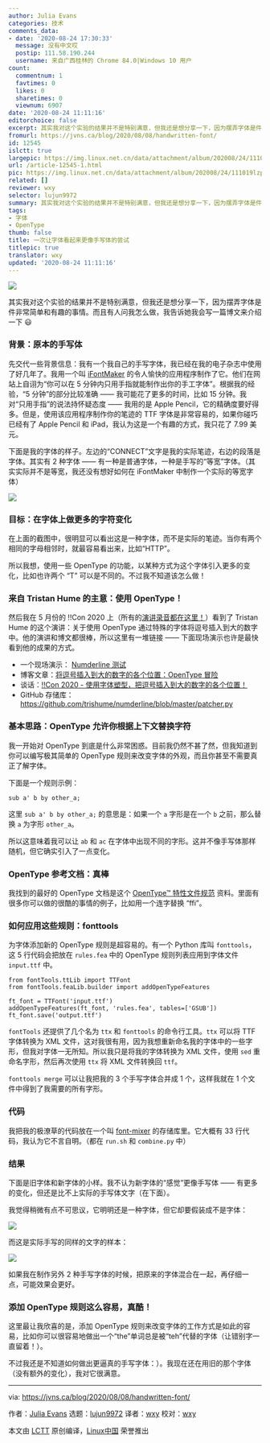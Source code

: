 ```yaml
---
author: Julia Evans
categories: 技术
comments_data:
- date: '2020-08-24 17:30:33'
  message: 没有中文哎
  postip: 111.58.190.244
  username: 来自广西桂林的 Chrome 84.0|Windows 10 用户
count:
  commentnum: 1
  favtimes: 0
  likes: 0
  sharetimes: 0
  viewnum: 6907
date: '2020-08-24 11:11:16'
editorchoice: false
excerpt: 其实我对这个实验的结果并不是特别满意，但我还是想分享一下，因为摆弄字体是件非常简单和有趣的事情。
fromurl: https://jvns.ca/blog/2020/08/08/handwritten-font/
id: 12545
islctt: true
largepic: https://img.linux.net.cn/data/attachment/album/202008/24/111019lzpc280kkvlfpv1p.jpg
url: /article-12545-1.html
pic: https://img.linux.net.cn/data/attachment/album/202008/24/111019lzpc280kkvlfpv1p.jpg.thumb.jpg
related: []
reviewer: wxy
selector: lujun9972
summary: 其实我对这个实验的结果并不是特别满意，但我还是想分享一下，因为摆弄字体是件非常简单和有趣的事情。
tags:
- 字体
- OpenType
thumb: false
title: 一次让字体看起来更像手写体的尝试
titlepic: true
translator: wxy
updated: '2020-08-24 11:11:16'
---
```


![](/data/attachment/album/202008/24/111019lzpc280kkvlfpv1p.jpg)


其实我对这个实验的结果并不是特别满意，但我还是想分享一下，因为摆弄字体是件非常简单和有趣的事情。而且有人问我怎么做，我告诉她我会写一篇博文来介绍一下 :smiley:


### 背景：原本的手写体


先交代一些背景信息：我有一个我自己的手写字体，我已经在我的电子杂志中使用了好几年了。我用一个叫 [iFontMaker](https://2ttf.com/) 的令人愉快的应用程序制作了它。他们在网站上自诩为“你可以在 5 分钟内只用手指就能制作出你的手工字体”。根据我的经验，“5 分钟”的部分比较准确 —— 我可能花了更多的时间，比如 15 分钟。我对“只用手指”的说法持怀疑态度 —— 我用的是 Apple Pencil，它的精确度要好得多。但是，使用该应用程序制作你的笔迹的 TTF 字体是非常容易的，如果你碰巧已经有了 Apple Pencil 和 iPad，我认为这是一个有趣的方式，我只花了 7.99 美元。


下面是我的字体的样子。左边的“CONNECT”文字是我的实际笔迹，右边的段落是字体。其实有 2 种字体 —— 有一种是普通字体，一种是手写的“等宽”字体。（其实实际并不是等宽，我还没有想好如何在 iFontMaker 中制作一个实际的等宽字体）


![](/data/attachment/album/202008/24/111121ae3cvij4piievjzg.png)


### 目标：在字体上做更多的字符变化


在上面的截图中，很明显可以看出这是一种字体，而不是实际的笔迹。当你有两个相同的字母相邻时，就最容易看出来，比如“HTTP”。


所以我想，使用一些 OpenType 的功能，以某种方式为这个字体引入更多的变化，比如也许两个 “T” 可以是不同的。不过我不知道该怎么做！


### 来自 Tristan Hume 的主意：使用 OpenType！


然后我在 5 月份的 !!Con 2020 上（所有的[演讲录音都在这里！](http://bangbangcon.com/recordings.html)）看到了 Tristan Hume 的这个演讲：关于使用 OpenType 通过特殊的字体将逗号插入到大的数字中。他的演讲和博文都很棒，所以这里有一堆链接 —— 下面现场演示也许是最快看到他的成果的方式。


* 一个现场演示： [Numderline 测试](https://thume.ca/numderline/)
* 博客文章：[将逗号插入到大的数字的各个位置：OpenType 冒险](https://blog.janestreet.com/commas-in-big-numbers-everywhere/)
* 谈话：[!!Con 2020 - 使用字体塑型，把逗号插入到大的数字的各个位置！](https://www.youtube.com/watch?v=Biqm9ndNyC8)
* GitHub 存储库： <https://github.com/trishume/numderline/blob/master/patcher.py>


### 基本思路：OpenType 允许你根据上下文替换字符


我一开始对 OpenType 到底是什么非常困惑。目前我仍然不甚了然，但我知道到你可以编写极其简单的 OpenType 规则来改变字体的外观，而且你甚至不需要真正了解字体。


下面是一个规则示例：



```
sub a' b by other_a;

```

这里 `sub a' b by other_a;` 的意思是：如果一个 `a` 字形是在一个 `b` 之前，那么替换 `a` 为字形 `other_a`。


所以这意味着我可以让 `ab` 和 `ac` 在字体中出现不同的字形。这并不像手写体那样随机，但它确实引入了一点变化。


### OpenType 参考文档：真棒


我找到的最好的 OpenType 文档是这个 [OpenType™ 特性文件规范](https://adobe-type-tools.github.io/afdko/OpenTypeFeatureFileSpecification.html) 资料。里面有很多你可以做的很酷的事情的例子，比如用一个连字替换 “ffi”。


### 如何应用这些规则：fonttools


为字体添加新的 OpenType 规则是超容易的。有一个 Python 库叫 `fonttools`，这 5 行代码会把放在 `rules.fea` 中的 OpenType 规则列表应用到字体文件 `input.ttf` 中。



```
from fontTools.ttLib import TTFont
from fontTools.feaLib.builder import addOpenTypeFeatures

ft_font = TTFont('input.ttf')
addOpenTypeFeatures(ft_font, 'rules.fea', tables=['GSUB'])
ft_font.save('output.ttf')

```

`fontTools` 还提供了几个名为 `ttx` 和 `fonttools` 的命令行工具。`ttx` 可以将 TTF 字体转换为 XML 文件，这对我很有用，因为我想重新命名我的字体中的一些字形，但我对字体一无所知。所以我只是将我的字体转换为 XML 文件，使用 `sed` 重命名字形，然后再次使用 `ttx` 将 XML 文件转换回 `ttf`。


`fonttools merge` 可以让我把我的 3 个手写字体合并成 1 个，这样我就在 1 个文件中得到了我需要的所有字形。


### 代码


我把我的极潦草的代码放在一个叫 [font-mixer](https://github.com/jvns/font-mixer/) 的存储库里。它大概有 33 行代码，我认为它不言自明。（都在 `run.sh` 和 `combine.py` 中）


### 结果


下面是旧字体和新字体的小样。我不认为新字体的“感觉”更像手写体 —— 有更多的变化，但还是比不上实际的手写体文字（在下面）。


我觉得稍微有点不可思议，它明明还是一种字体，但它却要假装成不是字体：


![](/data/attachment/album/202008/24/111122edid99b8mv91iu2n.png)


而这是实际手写的同样的文字的样本：


![](/data/attachment/album/202008/24/111122uogtogvoa2xfkpxr.jpg)


如果我在制作另外 2 种手写字体的时候，把原来的字体混合在一起，再仔细一点，可能效果会更好。


### 添加 OpenType 规则这么容易，真酷！


这里最让我欣喜的是，添加 OpenType 规则来改变字体的工作方式是如此的容易，比如你可以很容易地做出一个“the”单词总是被“teh”代替的字体（让错别字一直留着！）。


不过我还是不知道如何做出更逼真的手写字体：）。我现在还在用旧的那个字体（没有额外的变化），我对它很满意。




---


via: <https://jvns.ca/blog/2020/08/08/handwritten-font/>


作者：[Julia Evans](https://jvns.ca/) 选题：[lujun9972](https://github.com/lujun9972) 译者：[wxy](https://github.com/wxy) 校对：[wxy](https://github.com/wxy)


本文由 [LCTT](https://github.com/LCTT/TranslateProject) 原创编译，[Linux中国](https://linux.cn/) 荣誉推出